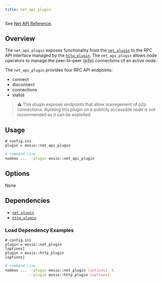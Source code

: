 ```yaml
---
title: net_api_plugin
---
```


See [Net API Reference](https://docs.eosnetwork.com/apis/leap/latest/net.api/).

## Overview

The `net_api_plugin` exposes functionality from the [`net_plugin`](../net_plugin/index.md) to the RPC API interface managed by the [`http_plugin`](../http_plugin/index.md). The `net_api_plugin` allows node operators to manage the peer-to-peer (p2p) connections of an active node.

The `net_api_plugin` provides four RPC API endpoints:
* connect
* disconnect
* connections
* status

> ⚠️ This plugin exposes endpoints that allow management of p2p connections. Running this plugin on a publicly accessible node is not recommended as it can be exploited.

## Usage

```console
# config.ini
plugin = eosio::net_api_plugin
```
```sh
# command-line
nodeos ... --plugin eosio::net_api_plugin
```

## Options

None

## Dependencies

* [`net_plugin`](../net_plugin/index.md)
* [`http_plugin`](../http_plugin/index.md)

### Load Dependency Examples

```console
# config.ini
plugin = eosio::net_plugin
[options]
plugin = eosio::http_plugin
[options]
```
```sh
# command-line
nodeos ... --plugin eosio::net_plugin [options]  \
           --plugin eosio::http_plugin [options]
```
